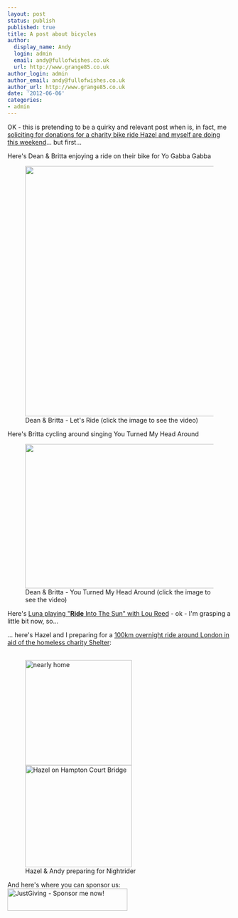 ```yaml
---
layout: post
status: publish
published: true
title: A post about bicycles
author:
  display_name: Andy
  login: admin
  email: andy@fullofwishes.co.uk
  url: http://www.grange85.co.uk
author_login: admin
author_email: andy@fullofwishes.co.uk
author_url: http://www.grange85.co.uk
date: '2012-06-06'
categories:
- admin
---
```

<p>OK - this is pretending to be a quirky and relevant post when is, in fact, me <a href="http://www.justgiving.com/hazel-andy-nightrider">soliciting for donations for a charity bike ride Hazel and myself are doing this weekend</a>... but first...</p>
<p>Here's Dean & Britta enjoying a ride on their bike for Yo Gabba Gabba<br />
<figure class="caption aligncenter"><a href="http://www.youtube.com/watch?v=F8m7r35O9vg"><img alt="" src="https://media.fullofwishes.co.uk/07-dean_and_britta/pictures/dean-britta_letsride.JPG" title="Dean & Britta - Let&#039;s Ride" width="562" /></a><figcaption class="caption-text">Dean & Britta - Let&#039;s Ride (click the image to see the video)</figcaption></figure></p>
<p>Here's Britta cycling around singing You Turned My Head Around<br />
<figure class="caption aligncenter"><a href="http://www.youtube.com/watch?v=h0hYWzO9Lsg"><img alt="" src="https://media.fullofwishes.co.uk/07-dean_and_britta/pictures/dean-britta_turned1.JPG" title="Dean & Britta - You Turned My Head Around" width="562" height="324" /></a><figcaption class="caption-text">Dean & Britta - You Turned My Head Around (click the image to see the video)</figcaption></figure></p>
<p>Here's <a href="/2011/08/26/audio-luna-play-ride-into-the-sun-with-lou-reed/">Luna playing "<strong>Ride</strong> Into The Sun" with Lou Reed</a> - ok - I'm grasping a little bit now, so...</p>
<p>... here's Hazel and I preparing for a <a href="http://www.justgiving.com/hazel-andy-nightrider">100km overnight ride around London in aid of the homeless charity Shelter</a>:<br />
<figure class="caption aligncenter"><br />
<a href="http://www.flickr.com/photos/grange85/6867666168/" title="nearly home by andyaldridge, on Flickr"><img src="https://farm8.staticflickr.com/7060/6867666168_fedc6e815d_m.jpg" width="240" height="236" alt="nearly home"></a> <a href="http://www.flickr.com/photos/grange85/6867667952/" title="Hazel on Hampton Court Bridge by andyaldridge, on Flickr"><img src="https://farm8.staticflickr.com/7263/6867667952_4fb7113ae5_m.jpg" width="240" height="229" alt="Hazel on Hampton Court Bridge"></a><figcaption class="caption-text">Hazel & Andy preparing for Nightrider</figcaption></figure></p>
<p>And here's where you can sponsor us:<br />
<a href='http://www.justgiving.com/hazel-andy-nightrider' title='JustGiving - Sponsor me now!' target='_blank'><img class="aligncenter" src='http://www.justgiving.com/App_Themes/JustGiving/images/badges/badge10.gif' width='270' height='50' alt='JustGiving - Sponsor me now!' /></a></p>
